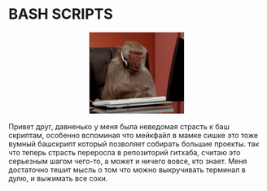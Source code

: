 # BASH SCRIPTS

<div align="center">
    <img src="https://github.com/sator4iiik/UNIT_FACTORY_UCODE/blob/master/.git_pic/monkey.png?raw=true" height="160px">
</div>

Привет друг, давненько у меня была неведомая страсть к баш скриптам, особенно вспоминая что мейкфайл в мамке сишке это тоже вумный башскрипт который позволяет собирать большие проекты. так что теперь страсть переросла в репозиторий гитхаба, считаю это серьезным шагом чего-то, а может и ничего вовсе, кто знает. Меня достаточно тешит мысль о том что можно выкручивать терминал в дулю, и выжимать все соки.
